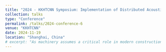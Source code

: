 ```yaml
---
title: "2024 - KKHTCNN Symposium: Implementation of Distributed Acoustic Sensing (DAS) in Indoor Occupant Tracking"
collection: talks
type: "Conference"
permalink: /talks/2024-conference-6
venue: "KKHTCNN"
date: 2024-11-19
location: "Shanghai, China"
# excerpt: "As machinery assumes a critical role in modern construction, particularly in Singapore's development initiatives, maintaining excavators becomes paramount. ..."
---
```


